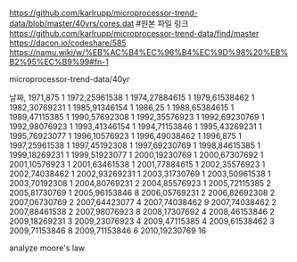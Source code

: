 https://github.com/karlrupp/microprocessor-trend-data/blob/master/40yrs/cores.dat #원본 파일 링크
https://github.com/karlrupp/microprocessor-trend-data/find/master
https://dacon.io/codeshare/585
https://namu.wiki/w/%EB%AC%B4%EC%96%B4%EC%9D%98%20%EB%B2%95%EC%B9%99#fn-1

microprocessor-trend-data/40yr

날짜,
1971,875  1
1972,25961538  1
1974,27884615  1
1979,61538462  1
1982,30769231  1
1985,91346154  1
1986,25  1
1988,65384615  1
1989,47115385  1
1990,57692308  1
1992,35576923  1
1992,69230769  1
1992,98076923  1
1993,41346154  1
1994,71153846  1
1995,43269231  1
1995,76923077  1
1996,10576923  1
1996,49038462  1
1996,875  1
1997,25961538  1
1997,45192308  1
1997,69230769  1
1998,84615385  1
1999,18269231  1
1999,51923077  1
2000,19230769  1
2000,67307692  1
2001,10576923  1
2001,63461538  1
2001,77884615  1
2002,35576923  1
2002,74038462  1
2002,93269231  1
2003,31730769  1
2003,50961538  1
2003,70192308  1
2004,80769231  2
2004,85576923  1
2005,72115385  2
2005,81730769  1
2005,96153846  8
2006,05769231  2
2006,82692308  2
2007,06730769  2
2007,64423077  4
2007,74038462  9
2007,74038462  2
2007,88461538  2
2007,98076923  8
2008,17307692  4
2008,46153846  2
2009,18269231  3
2009,23076923  4
2009,47115385  4
2009,61538462  3
2009,71153846  8
2009,71153846  6
2010,19230769  16

analyze moore's law
